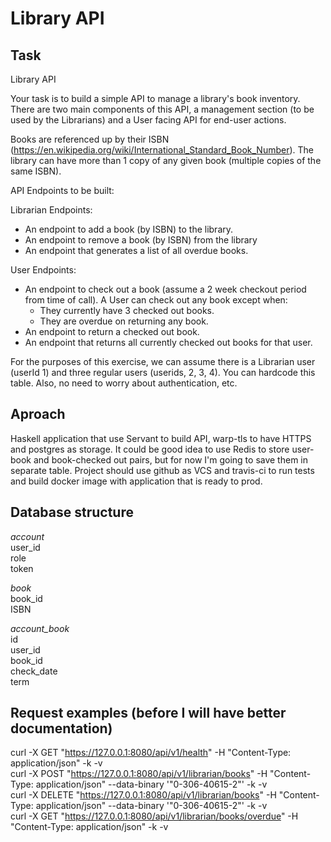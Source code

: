 # Library API

## Task

Library API

Your task is to build a simple API to manage a library's book inventory.  There are two main components of this API, a management section (to be used by the Librarians) and a User facing API for end-user actions.

Books are referenced up by their ISBN (https://en.wikipedia.org/wiki/International_Standard_Book_Number).  The library can have more than 1 copy of any given book (multiple copies of the same ISBN).

API Endpoints to be built:

Librarian Endpoints:
* An endpoint to add a book (by ISBN) to the library.
* An endpoint to remove a book (by ISBN) from the library
* An endpoint that generates a list of all overdue books.

User Endpoints:
* An endpoint to check out a book (assume a 2 week checkout period from time of call).  A User can check out any book except when:
  - They currently have 3 checked out books.
  - They are overdue on returning any book.
* An endpoint to return a checked out book.
* An endpoint that returns all currently checked out books for that user.

For the purposes of this exercise, we can assume there is a Librarian user (userId 1)  and three regular users (userids, 2, 3, 4).  You can hardcode this table.  Also, no need to worry about authentication, etc.

## Aproach

Haskell application that use Servant to build API, warp-tls to have HTTPS and postgres as storage. It could be good idea to use Redis to store user-book and book-checked out pairs, but for now I'm going to save them in separate table.
Project should use github as VCS and travis-ci to run tests and build docker image with application that is ready to prod.

## Database structure

*account*  
user_id  
role  
token  
  
*book*  
book_id  
ISBN  
  
*account_book*  
id  
user_id  
book_id  
check_date  
term  

## Request examples (before I will have better documentation)

curl -X GET "https://127.0.0.1:8080/api/v1/health" -H "Content-Type: application/json" -k -v  
curl -X POST "https://127.0.0.1:8080/api/v1/librarian/books" -H "Content-Type: application/json" --data-binary '"0-306-40615-2"' -k -v  
curl -X DELETE "https://127.0.0.1:8080/api/v1/librarian/books" -H "Content-Type: application/json" --data-binary '"0-306-40615-2"' -k -v  
curl -X GET "https://127.0.0.1:8080/api/v1/librarian/books/overdue" -H "Content-Type: application/json" -k -v  
